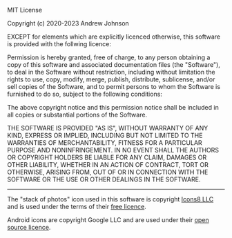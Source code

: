 MIT License

Copyright (c) 2020-2023 Andrew Johnson

EXCEPT for elements which are explicitly licenced otherwise, this software is
provided with the follwing licence:

Permission is hereby granted, free of charge, to any person obtaining a copy
of this software and associated documentation files (the "Software"), to deal
in the Software without restriction, including without limitation the rights
to use, copy, modify, merge, publish, distribute, sublicense, and/or sell
copies of the Software, and to permit persons to whom the Software is
furnished to do so, subject to the following conditions:

The above copyright notice and this permission notice shall be included in all
copies or substantial portions of the Software.

THE SOFTWARE IS PROVIDED "AS IS", WITHOUT WARRANTY OF ANY KIND, EXPRESS OR
IMPLIED, INCLUDING BUT NOT LIMITED TO THE WARRANTIES OF MERCHANTABILITY,
FITNESS FOR A PARTICULAR PURPOSE AND NONINFRINGEMENT. IN NO EVENT SHALL THE
AUTHORS OR COPYRIGHT HOLDERS BE LIABLE FOR ANY CLAIM, DAMAGES OR OTHER
LIABILITY, WHETHER IN AN ACTION OF CONTRACT, TORT OR OTHERWISE, ARISING FROM,
OUT OF OR IN CONNECTION WITH THE SOFTWARE OR THE USE OR OTHER DEALINGS IN THE
SOFTWARE.

-----

The "stack of photos" icon used in this software is copyright
[Icons8 LLC](https://icons8.com) and is used under the terms of their
[free licence](https://icons8.com/license).

Android icons are copyright Google LLC and are used under their
[open source licence](https://developers.google.com/fonts/faq).
